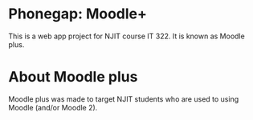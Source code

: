 Phonegap: Moodle+
=================
This is a web app project for NJIT course IT 322. It is known as Moodle plus.

About Moodle plus
=================
Moodle plus was made to target NJIT students who are used to using Moodle (and/or Moodle 2).
